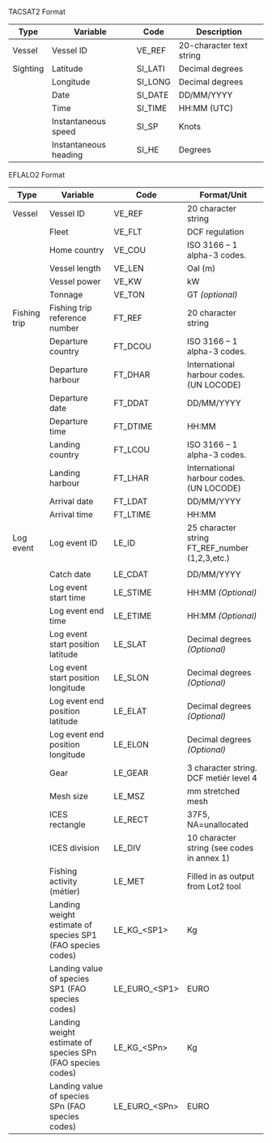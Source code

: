 TACSAT2 Format

| **Type** | **Variable**          | **Code** | **Description**          |
|----------|-----------------------|----------|--------------------------|
| Vessel   | Vessel ID             | VE_REF   | 20-character text string |
| Sighting | Latitude              | SI_LATI  | Decimal degrees          |
|          | Longitude             | SI_LONG  | Decimal degrees          |
|          | Date                  | SI_DATE  | DD/MM/YYYY               |
|          | Time                  | SI_TIME  | HH:MM (UTC)              |
|          | Instantaneous speed   | SI_SP    | Knots                    |
|          | Instantaneous heading | SI_HE    | Degrees                  |

EFLALO2 Format

| Type          | Variable                                                    | Code             | Format/Unit                                     |
|---------------|-------------------------------------------------------------|------------------|-------------------------------------------------|
| Vessel        | Vessel ID                                                   | VE_REF           | 20 character string                             |
|               | Fleet                                                       | VE_FLT           | DCF regulation                                  |
|               | Home country                                                | VE_COU           | ISO 3166 – 1 alpha-3 codes.                     |
|               | Vessel length                                               | VE_LEN           | Oal (m)                                         |
|               | Vessel power                                                | VE_KW            | kW                                              |
|               | Tonnage                                                     | VE_TON           | GT *(optional)*                                 |
| Fishing trip  | Fishing trip reference number                               | FT_REF           | 20 character string                             |
|               | Departure country                                           | FT_DCOU          | ISO 3166 – 1 alpha-3 codes.                     |
|               | Departure harbour                                           | FT_DHAR          | International harbour codes. (UN LOCODE)        |
|               | Departure date                                              | FT_DDAT          | DD/MM/YYYY                                      |
|               | Departure time                                              | FT_DTIME         | HH:MM                                           |
|               | Landing country                                             | FT_LCOU          | ISO 3166 – 1 alpha-3 codes.                     |
|               | Landing harbour                                             | FT_LHAR          | International harbour codes. (UN LOCODE)        |
|               | Arrival date                                                | FT_LDAT          | DD/MM/YYYY                                      |
|               | Arrival time                                                | FT_LTIME         | HH:MM                                           |
| Log event     | Log event ID                                                | LE_ID            | 25 character string FT_REF_number (1,2,3,etc.)  |
|               |                                                             |                  |                                                 |
|               | Catch date                                                  | LE_CDAT          | DD/MM/YYYY                                      |
|               | Log event start time                                        | LE_STIME         | HH:MM *(Optional)*                              |
|               | Log event end time                                          | LE_ETIME         | HH:MM *(Optional)*                              |
|               | Log event start position latitude                           | LE_SLAT          | Decimal degrees *(Optional)*                    |
|               | Log event start position longitude                          | LE_SLON          | Decimal degrees *(Optional)*                    |
|               | Log event end position latitude                             | LE_ELAT          | Decimal degrees *(Optional)*                    |
|               | Log event end position longitude                            | LE_ELON          | Decimal degrees *(Optional)*                    |
|               | Gear                                                        | LE_GEAR          | 3 character string. DCF metiér level 4          |
|               | Mesh size                                                   | LE_MSZ           | mm stretched mesh                               |
|               | ICES rectangle                                              | LE_RECT          | 37F5, NA=unallocated                            |
|               | ICES division                                               | LE_DIV           | 10 character string (see codes in annex 1)      |
|               | Fishing activity (métier)                                   | LE_MET           | Filled in as output from Lot2 tool              |
|               | Landing weight estimate of species SP1 (FAO species codes)  | LE_KG_\<SP1\>    | Kg                                              |
|               | Landing value of species SP1 (FAO species codes)            | LE_EURO_\<SP1\>  | EURO                                            |
|               | Landing weight estimate of species SPn (FAO species codes)  | LE_KG_\<SPn\>    | Kg                                              |
|               | Landing value of species SPn (FAO species codes)            | LE_EURO_\<SPn\>  | EURO                                            |
